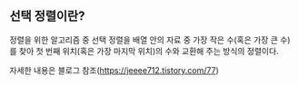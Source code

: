 ## 선택 정렬이란?

정렬을 위한 알고리즘 중 선택 정렬을 배열 안의 자료 중 가장 작은 수(혹은 가장 큰 수)를 찾아 첫 번째 위치(혹은 가장 마지막 위치)의 수와 교환해 주는 방식의 정렬이다.

자세한 내용은 블로그 참조(https://jeeee712.tistory.com/77)
